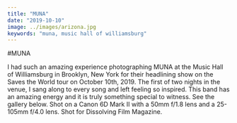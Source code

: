 ```yaml
---
title: "MUNA"
date: "2019-10-10"
image: ../images/arizona.jpg
keywords: "muna, music hall of williamsburg"
---
```


#MUNA

I had such an amazing experience photographing MUNA at the Music Hall of Williamsburg in Brooklyn, New York for their headlining show on the Saves the World tour on October 10th, 2019. The first of two nights in the venue, I sang along to every song and left feeling so inspired. This band has an amazing energy and it is truly something special to witness. See the gallery below. Shot on a Canon 6D Mark II with a 50mm f/1.8 lens and a 25-105mm f/4.0 lens. Shot for Dissolving Film Magazine.